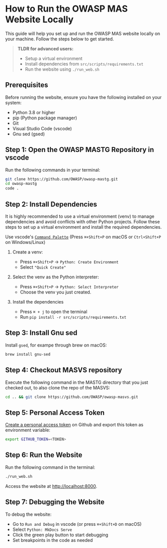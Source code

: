 # How to Run the OWASP MAS Website Locally

This guide will help you set up and run the OWASP MAS website locally on your machine. Follow the steps below to get started.

> **TLDR for advanced users:**
>
> - Setup a virtual environment
> - Install dependencies from `src/scripts/requirements.txt`
> - Run the website using `./run_web.sh`

## Prerequisites

Before running the website, ensure you have the following installed on your system:

- Python 3.8 or higher
- pip (Python package manager)
- Git
- Visual Studio Code (vscode)
- Gnu sed (gsed)

## Step 1: Open the OWASP MASTG Repository in vscode

Run the following commands in your terminal:

```bash
git clone https://github.com/OWASP/owasp-mastg.git
cd owasp-mastg
code .
```

## Step 2: Install Dependencies

It is highly recommended to use a virtual environment (venv) to manage dependencies and avoid conflicts with other Python projects. Follow these steps to set up a virtual environment and install the required dependencies.

Use vscode's [`Command Palette`](https://code.visualstudio.com/docs/getstarted/userinterface#_command-palette) (Press `⌘+Shift+P` on macOS or `Ctrl+Shift+P` on Windows/Linux)

1. Create a venv:
    - Press `⌘+Shift+P` -> `Python: Create Environment`
    - Select `"Quick Create"`
    
2. Select the venv as the Python interpreter:
    - Press `⌘+Shift+P` -> `Python: Select Interpreter`
    - Choose the venv you just created.
  
3. Install the dependencies
   - Press `⌘ + j` to open the terminal
   - Run `pip install -r src/scripts/requirements.txt`

## Step 3: Install Gnu sed

Install `gsed`, for exampe through brew on macOS:

```bash
brew install gnu-sed
```

## Step 4: Checkout MASVS repository

Execute the following command in the MASTG directory that you just checked out, to also clone the repo of the MASVS:

```bash
cd .. && git clone https://github.com/OWASP/owasp-masvs.git
```


## Step 5: Personal Access Token

[Create a personal access token](https://github.com/settings/personal-access-tokens) on Github and export this token as environment variable:

```bash
export GITHUB_TOKEN=<TOKEN>
```

## Step 6: Run the Website

Run the following command in the terminal:

```bash
./run_web.sh
```

Access the website at [http://localhost:8000](http://localhost:8000).

## Step 7: Debugging the Website

To debug the website:

- Go to `Run and Debug` in vscode (or press `⌘+Shift+D` on macOS)
- Select `Python: MkDocs Serve`
- Click the green play button to start debugging
- Set breakpoints in the code as needed
